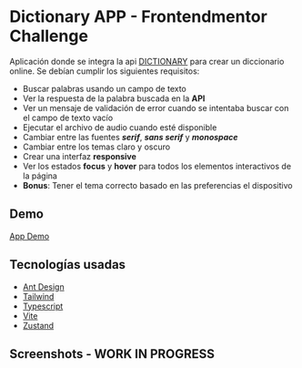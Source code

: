 # Dictionary APP - Frontendmentor Challenge
Aplicación donde se integra la api [DICTIONARY][DictionaryAPI] para crear un diccionario online. Se debían cumplir los siguientes requisitos: 
- Buscar palabras usando un campo de texto
- Ver la respuesta de la palabra buscada en la **API**
- Ver un mensaje de validación de error cuando se intentaba buscar con el campo de texto vacío
- Ejecutar el archivo de audio cuando esté disponible
- Cambiar entre las fuentes ***serif***, ***sans serif*** y ***monospace***
- Cambiar entre los temas claro y oscuro
- Crear una interfaz **responsive**
- Ver los estados **focus** y **hover** para todos los elementos interactivos de la página 
- **Bonus**: Tener el tema correcto basado en las preferencias el dispositivo

## Demo
[App Demo][AppDemo]

## Tecnologías usadas
  - [Ant Design][AntDesign]
  - [Tailwind][Tailwind]
  - [Typescript][Typescript]
  - [Vite][Vite]
  - [Zustand][Zustand]

## Screenshots - WORK IN PROGRESS

[AntDesign]: https://ant.design/
[AppDemo]: https://dictionary-3wmxdjpuu-jotazo.vercel.app/
[DictionaryAPI]: https://dictionaryapi.dev/
[Shots.so]: https://shots.so/
[Tailwind]: https://tailwindcss.com/
[Typescript]: https://www.typescriptlang.org/
[Vite]: https://vitejs.dev/
[Zustand]: https://zustand-demo.pmnd.rs/
